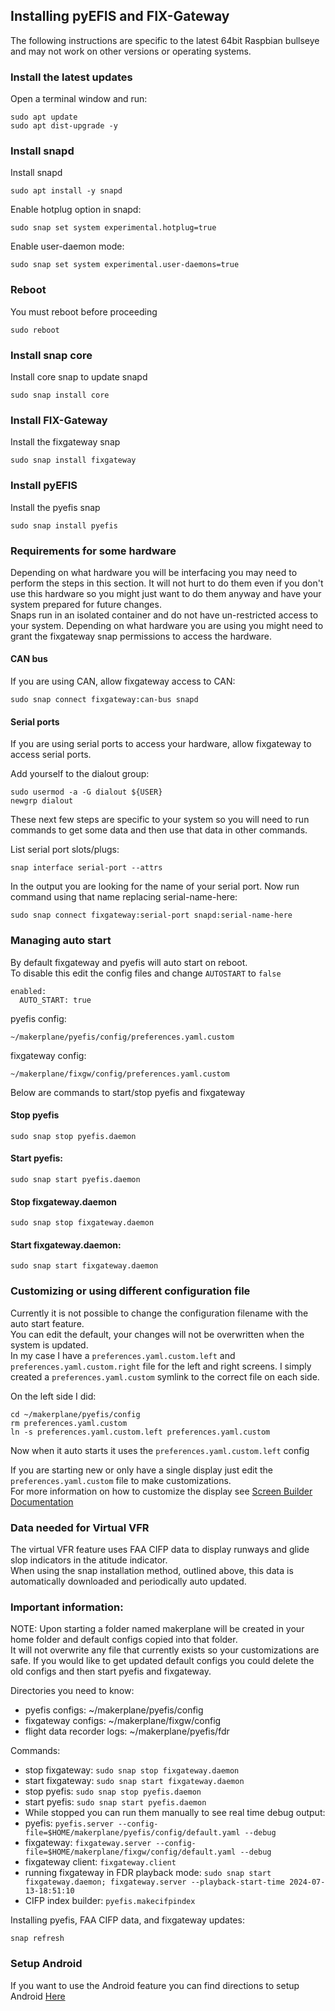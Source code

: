 ## Installing pyEFIS and FIX-Gateway
The following instructions are specific to the latest 64bit Raspbian bullseye and may not work on other versions or operating systems.

### Install the latest updates
Open a terminal window and run:
```
sudo apt update
sudo apt dist-upgrade -y
```

### Install snapd
Install snapd
```
sudo apt install -y snapd
```

Enable hotplug option in snapd:
```
sudo snap set system experimental.hotplug=true
```

Enable user-daemon mode:
```
sudo snap set system experimental.user-daemons=true
```

### Reboot
You must reboot before proceeding
```
sudo reboot
```

### Install snap core
Install core snap to update snapd
```
sudo snap install core
```

### Install FIX-Gateway
Install the fixgateway snap
```
sudo snap install fixgateway
```

### Install pyEFIS
Install the pyefis snap
```
sudo snap install pyefis
```

### Requirements for some hardware
Depending on what hardware you will be interfacing you may need to perform the steps in this section. It will not hurt to do them even if you don't use this hardware so you might just want to do them anyway and have your system prepared for future changes.
<br>
Snaps run in an isolated container and do not have un-restricted access to your system. Depending on what hardware you are using you might need to grant the fixgateway snap permissions to access the hardware.
<br>

#### CAN bus
If you are using CAN, allow fixgateway access to CAN:
```
sudo snap connect fixgateway:can-bus snapd
```

#### Serial ports
If you are using serial ports to access your hardware, allow fixgateway to access serial ports.

Add yourself to the dialout group:
```
sudo usermod -a -G dialout ${USER}
newgrp dialout
```

These next few steps are specific to your system so you will need to run commands to get some data and then use that data in other commands.

List serial port slots/plugs:
```
snap interface serial-port --attrs
```

In the output you are looking for the name of your serial port.
Now run command using that name replacing serial-name-here:
```
sudo snap connect fixgateway:serial-port snapd:serial-name-here
```

### Managing auto start
By default fixgateway and pyefis will auto start on reboot.<br>
To disable this edit the config files and change `AUTOSTART` to `false`
```
enabled:
  AUTO_START: true
```

pyefis config:
```
~/makerplane/pyefis/config/preferences.yaml.custom
```

fixgateway config:
```
~/makerplane/fixgw/config/preferences.yaml.custom
```

Below are commands to start/stop pyefis and fixgateway
#### Stop pyefis
```
sudo snap stop pyefis.daemon
```

#### Start pyefis:
```
sudo snap start pyefis.daemon
```

#### Stop fixgateway.daemon
```
sudo snap stop fixgateway.daemon
```

#### Start fixgateway.daemon:
```
sudo snap start fixgateway.daemon
```

### Customizing or using different configuration file
Currently it is not possible to change the configuration filename with the auto start feature.<br>
You can edit the default, your changes will not be overwritten when the system is updated.<br>
In my case I have a `preferences.yaml.custom.left` and `preferences.yaml.custom.right` file for the left and right screens. I simply created a `preferences.yaml.custom` symlink to the correct file on each side.

On the left side I did:
```
cd ~/makerplane/pyefis/config
rm preferences.yaml.custom
ln -s preferences.yaml.custom.left preferences.yaml.custom
```

Now when it auto starts it uses the `preferences.yaml.custom.left` config

If you are starting new or only have a single display just edit the `preferences.yaml.custom` file to make customizations.
<br>
For more information on how to customize the display see [Screen Builder Documentation](https://github.com/makerplane/pyEfis/blob/master/docs/screenbuilder.md)


### Data needed for Virtual VFR
The virtual VFR feature uses FAA CIFP data to display runways and glide slop indicators in the atitude indicator.<br>
When using the snap installation method, outlined above, this data is automatically downloaded and periodically auto updated.

### Important information:
NOTE: Upon starting a folder named makerplane will be created in your home folder and default configs copied into that folder.<br>
It will not overwrite any file that currently exists so your customizations are safe. If you would like to get updated default configs you could delete the old configs and then start pyefis and fixgateway.<br>

Directories you need to know:

  * pyefis configs: ~/makerplane/pyefis/config
  * fixgateway configs: ~/makerplane/fixgw/config
  * flight data recorder logs: ~/makerplane/pyefis/fdr

Commands:

  * stop fixgateway: `sudo snap stop fixgateway.daemon` 
  * start fixgateway: `sudo snap start fixgateway.daemon`
  * stop pyefis: `sudo snap stop pyefis.daemon`
  * start pyefis: `sudo snap start pyefis.daemon`
  * While stopped you can run them manually to see real time debug output:
  * pyefis: `pyefis.server --config-file=$HOME/makerplane/pyefis/config/default.yaml --debug`
  * fixgateway: `fixgateway.server --config-file=$HOME/makerplane/fixgw/config/default.yaml --debug`
  * fixgateway client: `fixgateway.client`
  * running fixgateway in FDR playback mode: `sudo snap start fixgateway.daemon; fixgateway.server --playback-start-time 2024-07-13-18:51:10`
  * CIFP index builder: `pyefis.makecifpindex`

Installing pyefis, FAA CIFP data, and fixgateway updates:
```
snap refresh
```

### Setup Android
If you want to use the Android feature you can find directions to setup Android [Here](ANDROID.md)


